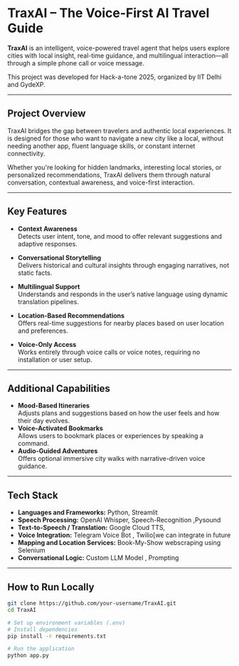 # TraxAI – The Voice-First AI Travel Guide
**TraxAI** is an intelligent, voice-powered travel agent that helps users explore cities with local insight, real-time guidance, and multilingual interaction—all through a simple phone call or voice message.

This project was developed for Hack-a-tone 2025, organized by IIT Delhi and GydeXP.

---

## Project Overview
TraxAI bridges the gap between travelers and authentic local experiences. It is designed for those who want to navigate a new city like a local, without needing another app, fluent language skills, or constant internet connectivity.

Whether you're looking for hidden landmarks, interesting local stories, or personalized recommendations, TraxAI delivers them through natural conversation, contextual awareness, and voice-first interaction.

---

## Key Features

- **Context Awareness**  
  Detects user intent, tone, and mood to offer relevant suggestions and adaptive responses.

- **Conversational Storytelling**  
  Delivers historical and cultural insights through engaging narratives, not static facts.

- **Multilingual Support**  
  Understands and responds in the user’s native language using dynamic translation pipelines.

- **Location-Based Recommendations**  
  Offers real-time suggestions for nearby places based on user location and preferences.

- **Voice-Only Access**  
  Works entirely through voice calls or voice notes, requiring no installation or user setup.

---

## Additional Capabilities

- **Mood-Based Itineraries**  
  Adjusts plans and suggestions based on how the user feels and how their day evolves.
- **Voice-Activated Bookmarks**  
  Allows users to bookmark places or experiences by speaking a command.
- **Audio-Guided Adventures**  
  Offers optional immersive city walks with narrative-driven voice guidance.

---

## Tech Stack
- **Languages and Frameworks:** Python, Streamlit  
- **Speech Processing:** OpenAI Whisper, Speech-Recognition ,Pysound
- **Text-to-Speech / Translation:** Google Cloud TTS,  
- **Voice Integration:** Telegram Voice Bot , Twilio[we can integrate in future
- **Mapping and Location Services:** Book-My-Show webscraping using Selenium  
- **Conversational Logic:** Custom LLM Model , Prompting

---

## How to Run Locally

```bash
git clone https://github.com/your-username/TraxAI.git
cd TraxAI

# Set up environment variables (.env)
# Install dependencies
pip install -r requirements.txt

# Run the application
python app.py
